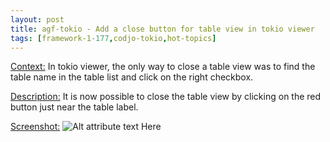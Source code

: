 ```yaml
---
layout: post
title: agf-tokio - Add a close button for table view in tokio viewer
tags: [framework-1-177,codjo-tokio,hot-topics]
---
```

<u>Context:</u>
In tokio viewer, the only way to close a table view was to find the table name in the table list and click on the right checkbox.

<u>Description:</u>
It is now possible to close the table view by clicking on the red button just near the table label.

<u>Screenshot:</u>
![Alt attribute text Here](attachments/tokio-viewer.JPG|thumbnail,align=left)
